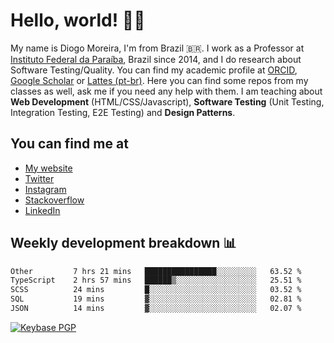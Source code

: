 # Hello, world! 👋🏻

My name is Diogo Moreira, I'm from Brazil 🇧🇷. I work as a Professor at [Instituto Federal da Paraíba](https://ifpb.edu.br), Brazil since 2014, and I do research about Software Testing/Quality. You can find my academic profile at [ORCID](https://orcid.org/0000-0003-1803-6565), [Google Scholar](https://scholar.google.com.br/citations?hl=pt-BR&user=DlSdlvEAAAAJ) or [Lattes (pt-br)](http://buscatextual.cnpq.br/buscatextual/visualizacv.do?id=K4384159A1). Here you can find some repos from my classes as well, ask me if you need any help with them. I am teaching about **Web Development** (HTML/CSS/Javascript), **Software Testing** (Unit Testing, Integration Testing, E2E Testing) and **Design Patterns**.

## You can find me at
- [My website](https://diogodmoreira.com)
- [Twitter](https://twitter.com/diogodmoreira)
- [Instagram](https://instagram.com/diogo.dmoreira)
- [Stackoverflow](https://stackoverflow.com/users/1541533/diogo-moreira)
- [LinkedIn](https://linkedin.com/in/diogodmoreira)

## Weekly development breakdown 📊

<!--START_SECTION:waka-->

```txt
Other         7 hrs 21 mins   ████████████████░░░░░░░░░   63.52 %
TypeScript    2 hrs 57 mins   ██████▒░░░░░░░░░░░░░░░░░░   25.51 %
SCSS          24 mins         █░░░░░░░░░░░░░░░░░░░░░░░░   03.52 %
SQL           19 mins         ▓░░░░░░░░░░░░░░░░░░░░░░░░   02.81 %
JSON          14 mins         ▓░░░░░░░░░░░░░░░░░░░░░░░░   02.07 %
```

<!--END_SECTION:waka-->

[![Keybase PGP](https://img.shields.io/keybase/pgp/diogomoreira?style=flat-square)](https://keybase.io/diogomoreira)
